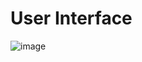# User Interface

![image](https://github.com/Arindam2002/spotify-playlist-downloader/assets/79254056/225c7f91-69a1-4cdf-8ccd-dbbe766c1705)
